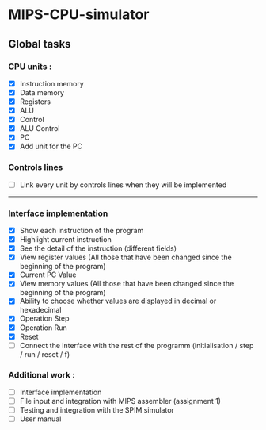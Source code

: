 # MIPS-CPU-simulator
## Global tasks
### CPU units :
- [x] Instruction memory
- [x] Data memory
- [x] Registers
- [x] ALU
- [x] Control
- [x] ALU Control
- [x] PC
- [x] Add unit for the PC

### Controls lines

- [ ] Link every unit by controls lines when they will be implemented

---
### Interface implementation

- [x] Show each instruction of the program
- [x] Highlight current instruction
- [x] See the detail of the instruction (different fields)
- [x] View register values (All those that have been changed since the beginning of the program)
- [x] Current PC Value
- [x] View memory values (All those that have been changed since the beginning of the program)
- [x] Ability to choose whether values are displayed in decimal or hexadecimal
- [x] Operation Step
- [x] Operation Run
- [x] Reset
- [ ] Connect the interface with the rest of the programm (initialisation / step / run / reset / f)

### Additional work :

- [ ] Interface implementation
- [ ] File input and integration with MIPS assembler (assignment 1)
- [ ] Testing and integration with the SPIM simulator
- [ ] User manual